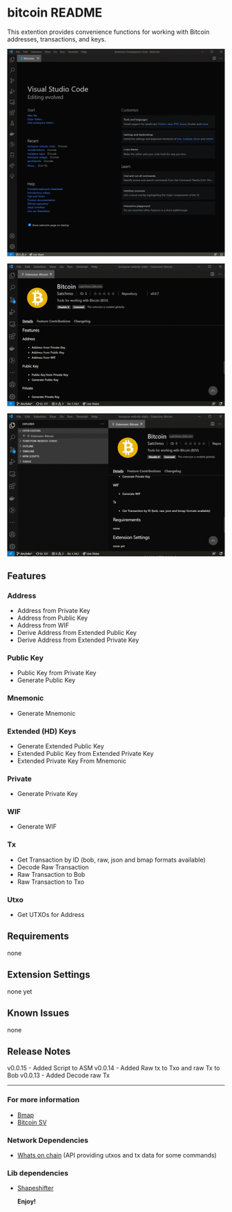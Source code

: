 # bitcoin README

This extention provides convenience functions for working with Bitcoin addresses, transactions, and keys.

![](./images/decode_raw_tx.gif)

![](./images/address_from_private_key.gif)

![](./images/bmap_from_txid.gif)

## Features

### Address

- Address from Private Key
- Address from Public Key
- Address from WIF
- Derive Address from Extended Public Key
- Derive Address from Extended Private Key

### Public Key

- Public Key from Private Key
- Generate Public Key

### Mnemonic

- Generate Mnemonic

### Extended (HD) Keys

- Generate Extended Public Key
- Extended Public Key from Extended Private Key
- Extended Private Key From Mnemonic

### Private

- Generate Private Key

### WIF

- Generate WIF

### Tx

- Get Transaction by ID (bob, raw, json and bmap formats available)
- Decode Raw Transaction
- Raw Transaction to Bob
- Raw Transaction to Txo

### Utxo

- Get UTXOs for Address

## Requirements

none

## Extension Settings

none yet

## Known Issues

none

## Release Notes

v0.0.15 - Added Script to ASM
v0.0.14 - Added Raw tx to Txo and raw Tx to Bob
v0.0.13 - Added Decode raw Tx

---

### For more information

- [Bmap](http://bmapjs.com)
- [Bitcoin SV](https://bitcoinsv.com/)

### Network Dependencies

- [Whats on chain](https://whatsonchain.com)
  (API providing utxos and tx data for some commands)

### Lib dependencies

- [Shapeshifter](https://github.com/libitx/shapeshifter.js)

  **Enjoy!**
